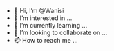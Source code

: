 - 👋 Hi, I’m @Wanisi
- 👀 I’m interested in ...
- 🌱 I’m currently learning ...
- 💞️ I’m looking to collaborate on ...
- 📫 How to reach me ...

<!---
Wanisi/Wanisi is a ✨ special ✨ repository because its `README.md` (this file) appears on your GitHub profile.
You can click the Preview link to take a look at your changes.
--->
